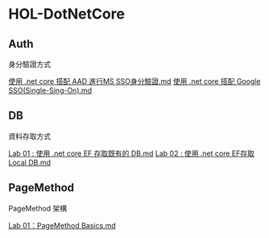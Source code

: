 # HOL-DotNetCore
## Auth
身分驗證方式

[使用 .net core 搭配 AAD 進行MS SSO身分驗證.md](https://github.com/isdaviddong/HOL-DotNetCore/blob/master/Auth/%E4%BD%BF%E7%94%A8%20.net%20core%20%E6%90%AD%E9%85%8D%20AAD%20%E9%80%B2%E8%A1%8CMS%20SSO%E8%BA%AB%E5%88%86%E9%A9%97%E8%AD%89.md "使用 .net core 搭配 AAD 進行MS SSO身分驗證.md")
[使用 .net core 搭配 Google SSO(Single-Sing-On).md](https://github.com/isdaviddong/HOL-DotNetCore/blob/master/Auth/%E4%BD%BF%E7%94%A8%20.net%20core%20%E6%90%AD%E9%85%8D%20Google%20SSO(Single-Sing-On).md "使用 .net core 搭配 Google SSO(Single-Sing-On).md")

## DB
資料存取方式

[Lab 01 : 使用 .net core EF 存取既有的 DB.md](https://github.com/isdaviddong/HOL-DotNetCore/blob/master/DB/Lab%2001%20:%20%E4%BD%BF%E7%94%A8%20.net%20core%20EF%20%E5%AD%98%E5%8F%96%E6%97%A2%E6%9C%89%E7%9A%84%20DB.md "Lab 01 : 使用 .net core EF 存取既有的 DB.md")
[Lab 02 : 使用 .net core EF存取Local DB.md](https://github.com/isdaviddong/HOL-DotNetCore/blob/master/DB/Lab%2002%20:%20%E4%BD%BF%E7%94%A8%20.net%20core%20EF%E5%AD%98%E5%8F%96Local%20DB.md "Lab 02 : 使用 .net core EF存取Local DB.md")

## PageMethod
PageMethod 架構

[Lab 01：PageMethod Basics.md](https://github.com/isdaviddong/HOL-DotNetCore/blob/master/PageMethod/Lab%2001%EF%BC%9APageMethod%20Basics.md "Lab 01：PageMethod Basics.md")
